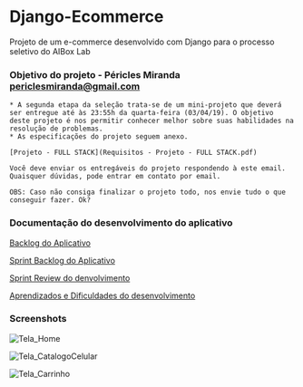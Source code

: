 # Django-Ecommerce
Projeto de um e-commerce desenvolvido com Django para o processo seletivo do AIBox Lab

### Objetivo do projeto - Péricles Miranda <periclesmiranda@gmail.com>
```
* A segunda etapa da seleção trata-se de um mini-projeto que deverá ser entregue até às 23:55h da quarta-feira (03/04/19). O objetivo deste projeto é nos permitir conhecer melhor sobre suas habilidades na resolução de problemas.
* As especificações do projeto seguem anexo.

[Projeto - FULL STACK](Requisitos - Projeto - FULL STACK.pdf)

Você deve enviar os entregáveis do projeto respondendo à este email.  
Quaisquer dúvidas, pode entrar em contato por email.

OBS: Caso não consiga finalizar o projeto todo, nos envie tudo o que conseguir fazer. Ok?
```

### Documentação do desenvolvimento do aplicativo

[Backlog do Aplicativo](/Documentação/backlog.txt)

[Sprint Backlog do Aplicativo](/Documentação/sprintsBacklog.txt)

[Sprint Review do denvolvimento](/Documentação/sprintReview.txt)

[Aprendizados e Dificuldades do desenvolvimento](/Documentação/Aprendizados&Dificuldades.txt)

### Screenshots

![Tela_Home](https://i.imgur.com/X49hmWm.png)

![Tela_CatalogoCelular](https://i.imgur.com/2v5XmH1.png)

![Tela_Carrinho](https://i.imgur.com/6DJ2c4e.png)

